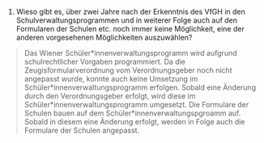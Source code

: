 1. Wieso gibt es, über zwei Jahre nach der Erkenntnis des VfGH in den Schulverwaltungsprogrammen und in weiterer Folge auch auf den Formularen der Schulen etc. noch immer keine Möglichkeit, eine der anderen vorgesehenen Möglichkeiten auszuwählen?
  > Das Wiener Schüler\*innenverwaltungsprogramm wird aufgrund schulrechtlicher Vorgaben programmiert. Da die Zeugisformularverordnung vom Verordnungsgeber noch nicht angepasst wurde, konnte auch keine Umsetzung im Schüler\*innenverwaltungsprogramm erfolgen. Sobald eine Änderung durch den Verordnungsgeber erfolgt, wird diese im Schüler\*innenverwaltungsprogramm umgesetzt. Die Formulare der Schulen bauen auf dem Schüler\*innenverwaltungspgroamm auf. Sobald in diesem eine Änderung erfolgt, werden in Folge auch die Formulare der Schulen angepasst.
